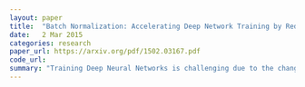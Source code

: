 ```yaml
---
layout: paper
title:  "Batch Normalization: Accelerating Deep Network Training by Reducing Internal Covariate Shift"
date:   2 Mar 2015
categories: research
paper_url: https://arxiv.org/pdf/1502.03167.pdf
code_url: 
summary: "Training Deep Neural Networks is challenging due to the changing input distribution at each layer, caused by updates in previous layer parameters. This issue, known as internal covariate shift, slows training, necessitating lower learning rates and careful initialization, especially with models using saturating nonlinearities. By normalizing layer inputs for each mini-batch, our Batch Normalization method significantly improves training efficiency, allowing for higher learning rates, reducing the need for meticulous initialization, and sometimes removing the need for Dropout regularization. Applied to a leading image classification model, it reached the same accuracy with 14 times fewer steps and surpassed the original model. Moreover, an ensemble of batch-normalized networks set a new record on ImageNet classification, achieving a top-5 validation error of 4.9% (and 4.8% test error), surpassing human accuracy."
---
```


